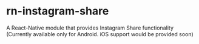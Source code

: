 # rn-instagram-share
A React-Native module that provides Instagram Share functionality (Currently available only for Android. iOS support would be provided soon)
